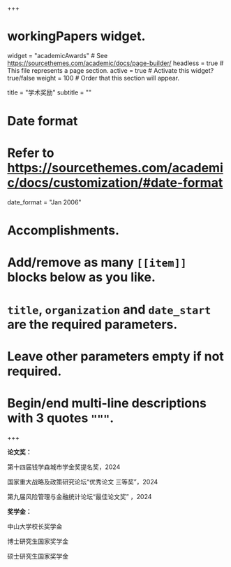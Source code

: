 +++
# workingPapers widget.
widget = "academicAwards"  # See https://sourcethemes.com/academic/docs/page-builder/
headless = true  # This file represents a page section.
active = true  # Activate this widget? true/false
weight = 100  # Order that this section will appear.

title = "学术奖励"
subtitle = ""

# Date format
#   Refer to https://sourcethemes.com/academic/docs/customization/#date-format
date_format = "Jan 2006"

# Accomplishments.
#   Add/remove as many `[[item]]` blocks below as you like.
#   `title`, `organization` and `date_start` are the required parameters.
#   Leave other parameters empty if not required.
#   Begin/end multi-line descriptions with 3 quotes `"""`.

+++

**论文奖：**

第十四届钱学森城市学金奖提名奖，2024

国家重大战略及政策研究论坛“优秀论文 三等奖”，2024

第九届风险管理与金融统计论坛“最佳论文奖” ，2024

**奖学金：**

中山大学校长奖学金

博士研究生国家奖学金

硕士研究生国家奖学金
